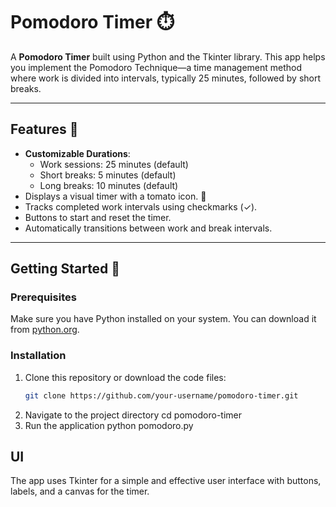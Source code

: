 # Pomodoro Timer ⏱️

A **Pomodoro Timer** built using Python and the Tkinter library. This app helps you implement the Pomodoro Technique—a time management method where work is divided into intervals, typically 25 minutes, followed by short breaks.

---

## Features 🎯

- **Customizable Durations**:
  - Work sessions: 25 minutes (default)
  - Short breaks: 5 minutes (default)
  - Long breaks: 10 minutes (default)
- Displays a visual timer with a tomato icon. 🍅
- Tracks completed work intervals using checkmarks (✓).
- Buttons to start and reset the timer.
- Automatically transitions between work and break intervals.

---

## Getting Started 🚀

### Prerequisites

Make sure you have Python installed on your system. You can download it from [python.org](https://www.python.org/).

### Installation

1. Clone this repository or download the code files:
   ```bash
   git clone https://github.com/your-username/pomodoro-timer.git
2. Navigate to the project directory
    cd pomodoro-timer
3. Run the application
    python pomodoro.py

## UI
The app uses Tkinter for a simple and effective user interface with buttons, labels, and a canvas for the timer.
